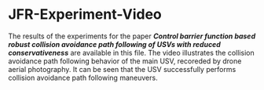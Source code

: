 # JFR-Experiment-Video
The results of the experiments for the paper **_Control barrier function based robust collision avoidance path following of USVs with reduced conservativeness_** are available in this file. The video illustrates the collision avoidance path following behavior of the main USV, recoreded by drone aerial photography. It can be seen that the USV successfully performs collision avoidance path following maneuvers.
